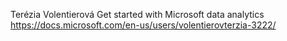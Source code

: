 Terézia Volentierová
Get started with Microsoft data analytics
https://docs.microsoft.com/en-us/users/volentierovterzia-3222/